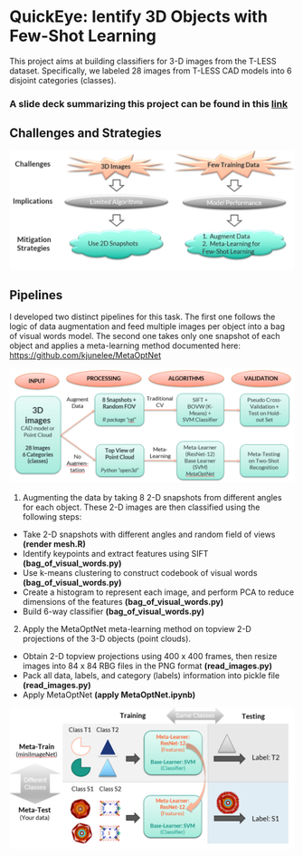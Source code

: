 # QuickEye: Ientify 3D Objects with Few-Shot Learning

This project aims at building classifiers for 3-D images from the T-LESS dataset. Specifically, we labeled 28 images from T-LESS CAD models into 6 disjoint categories (classes).

### A slide deck summarizing this project can be found in this [link](https://docs.google.com/presentation/d/1gPI8mBHrRALxYvreQ2w6GE0USxO4yxoAEVMmDMSYpK4/edit?usp=sharing)

## Challenges and Strategies

![alt text](https://raw.githubusercontent.com/cxz222/QuickEye-repo/master/README%20images/strategies.png)

## Pipelines

I developed two distinct pipelines for this task. The first one follows the logic of data augmentation and feed multiple images per object into a bag of visual words model. The second one takes only one snapshot of each object and applies a meta-learning method documented here: https://github.com/kjunelee/MetaOptNet

![alt text](https://raw.githubusercontent.com/cxz222/QuickEye-repo/master/README%20images/pipeline.png)

1. Augmenting the data by taking 8 2-D snapshots from different angles for each object. These 2-D images are then classified using the following steps:
* Take 2-D snapshots with different angles and random field of views **(render mesh.R)**
* Identify keypoints and extract features using SIFT **(bag_of_visual_words.py)**
* Use k-means clustering to construct codebook of visual words **(bag_of_visual_words.py)**
* Create a histogram to represent each image, and perform PCA to reduce dimensions of the features **(bag_of_visual_words.py)**
* Build 6-way classifier **(bag_of_visual_words.py)**

2. Apply the MetaOptNet meta-learning method on topview 2-D projections of the 3-D objects (point clouds).
* Obtain 2-D topview projections using 400 x 400 frames, then resize images into 84 x 84 RBG files in the PNG format **(read_images.py)**
* Pack all data, labels, and category (labels) information into pickle file **(read_images.py)**
* Apply MetaOptNet **(apply MetaOptNet.ipynb)**

![alt text](https://raw.githubusercontent.com/cxz222/QuickEye-repo/master/README%20images/meta-learning.png)